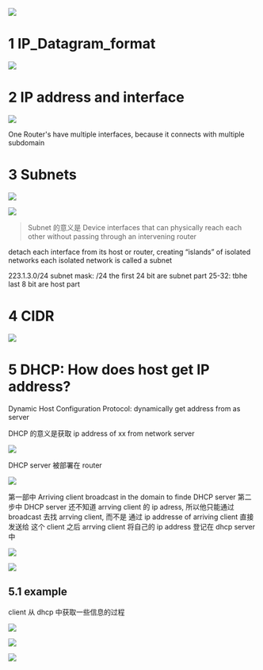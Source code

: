 
![](image/Pasted%20image%2020241105191436.png)


# 1 IP_Datagram_format


![](image/Pasted%20image%2020241105191502.png)


# 2 IP address and interface 

![](image/Pasted%20image%2020241105191632.png)


One Router's have multiple interfaces, because it connects with multiple subdomain 



# 3 Subnets


![](image/Pasted%20image%2020241105192127.png)

![](image/Pasted%20image%2020241105192444.png)


> Subnet 的意义是 Device interfaces that can physically reach each other without passing through an intervening router 

detach each interface from its host or router, creating “islands” of isolated networks
each isolated network is called a subnet


223.1.3.0/24
subnet mask: /24
the first 24 bit are subnet part 
25-32: tbhe last 8 bit are host part 

# 4 CIDR

![](image/Pasted%20image%2020241105192522.png)


# 5 DHCP: How does host get IP address?

Dynamic Host Configuration Protocol: dynamically get address from as server

DHCP 的意义是获取 ip address of xx from network server 

![](image/Pasted%20image%2020241105192657.png)

DHCP server 被部署在 router 


![](image/Pasted%20image%2020241105192716.png)


第一部中 Arriving client broadcast in the domain to finde DHCP server 
第二步中 DHCP server 还不知道 arrving client 的 ip adress, 所以他只能通过 broadcast 去找 arrving client, 而不是 通过 ip addresse of arriving client  直接发送给 这个 client 
之后 arrving client 将自己的 ip address 登记在 dhcp server 中 

![](image/Pasted%20image%2020241105193127.png)


![](image/Pasted%20image%2020241105193626.png)


## 5.1 example 


client 从 dhcp 中获取一些信息的过程 

![](image/Pasted%20image%2020241105193650.png)


![](image/Pasted%20image%2020241105193709.png)


![](image/Pasted%20image%2020241112210457.png)


